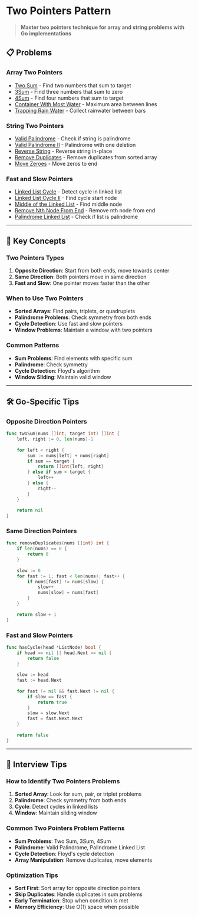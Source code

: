 # Two Pointers Pattern

> **Master two pointers technique for array and string problems with Go implementations**

## 📋 Problems

### **Array Two Pointers**
- [Two Sum](./TwoSum.md) - Find two numbers that sum to target
- [3Sum](./3Sum.md) - Find three numbers that sum to zero
- [4Sum](./4Sum.md) - Find four numbers that sum to target
- [Container With Most Water](./ContainerWithMostWater.md) - Maximum area between lines
- [Trapping Rain Water](./TrappingRainWater.md) - Collect rainwater between bars

### **String Two Pointers**
- [Valid Palindrome](./ValidPalindrome.md) - Check if string is palindrome
- [Valid Palindrome II](./ValidPalindromeII.md) - Palindrome with one deletion
- [Reverse String](./ReverseString.md) - Reverse string in-place
- [Remove Duplicates](./RemoveDuplicates.md) - Remove duplicates from sorted array
- [Move Zeroes](./MoveZeroes.md) - Move zeros to end

### **Fast and Slow Pointers**
- [Linked List Cycle](./LinkedListCycle.md) - Detect cycle in linked list
- [Linked List Cycle II](./LinkedListCycleII.md) - Find cycle start node
- [Middle of the Linked List](./MiddleOfLinkedList.md) - Find middle node
- [Remove Nth Node From End](./RemoveNthNodeFromEnd.md) - Remove nth node from end
- [Palindrome Linked List](./PalindromeLinkedList.md) - Check if list is palindrome

---

## 🎯 Key Concepts

### **Two Pointers Types**
1. **Opposite Direction**: Start from both ends, move towards center
2. **Same Direction**: Both pointers move in same direction
3. **Fast and Slow**: One pointer moves faster than the other

### **When to Use Two Pointers**
- **Sorted Arrays**: Find pairs, triplets, or quadruplets
- **Palindrome Problems**: Check symmetry from both ends
- **Cycle Detection**: Use fast and slow pointers
- **Window Problems**: Maintain a window with two pointers

### **Common Patterns**
- **Sum Problems**: Find elements with specific sum
- **Palindrome**: Check symmetry
- **Cycle Detection**: Floyd's algorithm
- **Window Sliding**: Maintain valid window

---

## 🛠️ Go-Specific Tips

### **Opposite Direction Pointers**
```go
func twoSum(nums []int, target int) []int {
    left, right := 0, len(nums)-1
    
    for left < right {
        sum := nums[left] + nums[right]
        if sum == target {
            return []int{left, right}
        } else if sum < target {
            left++
        } else {
            right--
        }
    }
    
    return nil
}
```

### **Same Direction Pointers**
```go
func removeDuplicates(nums []int) int {
    if len(nums) == 0 {
        return 0
    }
    
    slow := 0
    for fast := 1; fast < len(nums); fast++ {
        if nums[fast] != nums[slow] {
            slow++
            nums[slow] = nums[fast]
        }
    }
    
    return slow + 1
}
```

### **Fast and Slow Pointers**
```go
func hasCycle(head *ListNode) bool {
    if head == nil || head.Next == nil {
        return false
    }
    
    slow := head
    fast := head.Next
    
    for fast != nil && fast.Next != nil {
        if slow == fast {
            return true
        }
        slow = slow.Next
        fast = fast.Next.Next
    }
    
    return false
}
```

---

## 🎯 Interview Tips

### **How to Identify Two Pointers Problems**
1. **Sorted Array**: Look for sum, pair, or triplet problems
2. **Palindrome**: Check symmetry from both ends
3. **Cycle**: Detect cycles in linked lists
4. **Window**: Maintain sliding window

### **Common Two Pointers Problem Patterns**
- **Sum Problems**: Two Sum, 3Sum, 4Sum
- **Palindrome**: Valid Palindrome, Palindrome Linked List
- **Cycle Detection**: Floyd's cycle detection
- **Array Manipulation**: Remove duplicates, move elements

### **Optimization Tips**
- **Sort First**: Sort array for opposite direction pointers
- **Skip Duplicates**: Handle duplicates in sum problems
- **Early Termination**: Stop when condition is met
- **Memory Efficiency**: Use O(1) space when possible
